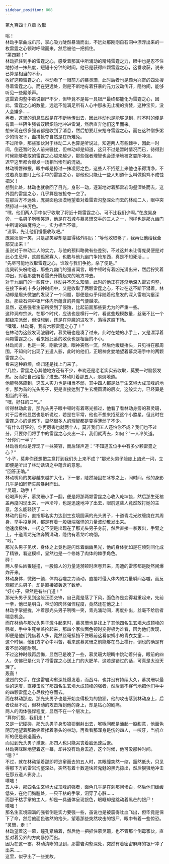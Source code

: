```yaml
---
sidebar_position: 868
---
```

 第九百四十八章 收取


嗡！  
林动手掌曲成爪形，掌心吸力陡然暴涌而出，不远处那刚刚自石洞中漂浮出来的一枚雷霆之心顿时呼啸而来，然后被他一把抓住。  
“第四颗！”  
林动抓住到手的雷霆之心，感受着那其中所涌动的精纯雷霆之力，眼中也是忍不住地掠过一抹热度，短短十分钟的时间，他已是获得四颗雷霆之心，这番收获，说来已算是相当的不菲。  
收好这颗雷霆之心，林动看了一眼前方的慕灵珊，此时后者也是颇为兴奋的四处搜寻着雷霆之心，而在更远处，则是不断地有着狂暴的元力波动传开，隐约间，能够听见一些厮杀声。  
这雷岩沟壑中虽说银尸不少，但毕竟不是每一具银尸最终都能化为雷霆之心，因此，雷霆之心的数量，远远不能满足所有人心中那永无止境的贪婪，这种宝贝，没人会嫌多……  
再者，这里的消息显然是在不断地传出去，因此林动也是能够见到，时不时的便是有着一些陌生强者双眼炽热地冲进雷湖，然后直奔他们这里而来。  
想来现在很多强者都是收到了消息，然后想要赶来抢夺雷霆之心，而在这种僧多粥少的情况下，血拼抢夺自然是在所难免。  
不过所幸，那些家伙对于林动二人也算是听说过，知道两人有些棘手，因此一时间，倒还暂时没人前来骚扰，但林动却是知道，这只不过是暂时情况而已，待得到时候能够收取的雷霆之心越来越少，那些强者理智也会逐渐地被贪婪所冲淡。  
迟早这里都会爆发一场相当惨烈的混战。  
林动嘴唇微抿，眼中却是掠过一抹凌厉之色，这些人不招惹上来他也乐得清净，不过若真是要盯上他手中的雷霆之心，那他也只能让一些人知道什么叫做偷鸡不成蚀把米！  
想到此处，林动也就收回了目光，身形一动，逐渐地对着那雷岩沟壑深处而去，这外围的雷霆之心，几乎算是被抢夺一空了。  
在那后方不远处，庞昊面色淡漠地望着对着雷岩沟壑深处而去的林动二人，眼中突然掠过一抹厉色。  
“嘿，他们两人手中似乎收取了将近十颗雷霆之心，可不比我们少啊。”在庞昊身旁，一名男子咧嘴笑道，他是在石城与慕灵珊交手的三人之一，同样也是那九幽门中所谓的四魔将之一，实力相当不错。  
“没事，先让他们慢慢收取吧。”  
庞昊淡淡一笑，只是那笑容却是显得格外阴厉：“等他收取够了，我再让他给我全部交出来！”  
虽说对于林动二人的实力，与他的预料略微有些差别，不过这并未让得庞昊便是对此心生忌惮，这般孤家寡人，也敢与他九幽门争抢东西，真是不知死活……  
“先尽可能地收取雷霆之心，谁敢与我们争抢，杀了便是。”  
庞昊转头吩咐道，那些九幽门的强者闻言，眼中顿时有着凶光涌出来，然后狞笑着冲出，对着那些有着雷光升腾起来的地方冲去。  
对于九幽门的一些算计，林动并不怎么知情，此时的他正在逐渐地深入雷岩沟壑，在接下来的十多分钟时间中，又是收取了两颗雷霆之心，不过在这不断下潜着，林动却是眉头微皱的发现了一个问题，那便是似乎伴随着他愈发的深入雷岩沟壑深处，那些石洞中银尸体内所蕴含的异魔气便越浓。  
显然，这些强者生前所受到了侵蚀，比起前面那些要尤为的严重一些。  
这种洞府宗派，在那个时代，应该也是横行一时，看这些规模数量，丝毫不比一个超级宗派弱，但没想到，还是在异魔的进攻下，落得这般下场。  
“嘿嘿，林动哥，我有六颗雷霆之心了！”  
在林动为这般发现皱眉时，慕灵珊也是凑了过来，此时在她的小手上，又是漂浮着两颗雷霆之心，看来她此番的收获也是相当的不小。  
林动闻言，也是一笑，刚欲说话，眼神突然一沉，然后他缓缓抬头，只见得在那周围，不知何时出现了五道人影，此时的他们，正眼神贪婪地望着慕灵珊手中的两颗雷霆之心。  
看来这种麻烦，终归还是找上门来了。  
“几位，雷霆之心其他地方还有不少，奉劝还是老老实实去收取，莫要一时脑袋发热，反而把自己给搭了进去。”林动盯着那五人，淡淡地道。  
他能够感应到，这五人实力也是相当不弱，其中四人都是处于生玄境大成顶峰的地步，那为首的光头男子，更是直接达到了生玄境圆满的层次，这般实力，已经算是相当的不弱。  
“嘿，好狂的口气。”  
听得林动此言，那光头男子眼中顿时有着寒光掠过，他看了看林动身旁的慕灵珊，对于后者他显然也是听说过，若是在平常，他也不想来招惹这个小煞星，但此时在雷霆之心的诱惑下，显然很多人的理智都是变得薄弱了不少。  
“有什么好狂的，你再厉害也就两个人，莫非我们五人还怕你不成？我们也不过分，只要你们将手中的雷霆之心交出一半，我们就离去，如何？”一人冷笑道。  
“分你们一半？”  
林动唇角似是浮现了一抹笑容，而后轻声道：“不知道五位手中有多少颗雷霆之心？”  
“小子，莫非你还想把主意打到我们头上来不成？”那光头男子脸庞上凶光一闪，立即便是听出了林动话语之中蕴含的意思。  
“回答正确。”  
林动嘴角的笑容越来越扩大化，下一霎，陡然凝固在冰寒之上，同时间，他的身影几乎是如同箭矢般暴射而出。  
“灵珊，动手！”  
轻喝声传开，慕灵珊小手一翻，便是将那两颗雷霆之心收入乾坤袋，然后那生死棺盖再度闪现出来，一声冷哼，也是迅速地冲了出去，眼前这些人竟然敢打她的主意，怎么能轻饶了……  
林动的目标，直指那名实力达到生玄境圆满的光头男子，十道青龙光纹缠绕在其周身，举手投足间，都是有着一股极端强悍的力量波动散发出来。  
他速度极快，一闪之下便是出现在了那光头男子身前，然后直接一拳轰出，手臂之上，十道青龙光纹奔腾涌动，隐约有着龙吟响彻。  
“哼。”  
那光头男子见状，身体之上竟也是闪烁着幽幽黑光，他的身体犹如是在顷刻间化成了精铁，看这模样，显然也是一个修炼了肉体的棘手角色。  
砰！  
两人拳头凶狠碰撞，一股惊人的力量涟漪顿时席卷开来，周遭的雷浆都是陡然间爆炸开来。  
林动身体，微微一颤，体内吞噬之力涌动，直接将侵入体内的力量瞬间吞噬，而反观那光头男子，却是直接被轰退了数步。  
“好小子，果然是有些门道！”  
那光头男子见到这般正面交锋，自己竟是落了下风，面色终是变得凝重起来，先前一拳，他已是明白，林动的肉体强悍程度，竟然还在他之上！  
林动手掌握拢，冲着那光头男子咧嘴一笑，青光涌动间，再度扑出，丝毫不给后者喘息机会。  
而在林动与那光头男子激斗起来时，慕灵珊也是找上了其他四名生玄境大成顶峰的强者，手中生死棺盖抡起来，那四个家伙面色顿时变得极为难看，因为他们发现，即便是他们凭借着人多，竟然丝毫抵挡不住眼前这看似娇小的青衣女童……  
这个时候，他们方才心中叫苦，看来这慕灵珊之前能够在岛上横行，倒也的确是有着不弱的能耐啊。  
不过这种时候再后悔，显然已是晚了一些，慕灵珊大眼睛中跳动着兴奋，眼前的四人，仿佛已是化为了将雷霆之心送上门的大肥羊，这若是错过的话，可真是太没天理了。  
轰轰！  
激烈的交手，在这雷岩沟壑深处爆发着，而战斗，也并没有持续太久，慕灵珊以最快的速度，直接击败了那四名生玄境大成顶峰的强者，然后毫不客气地把他们手中的四颗雷霆之心尽数抢夺而去。  
而在林动那边，那光头男子也是开始变得极为的狼狈，他的攻击落到林动身上，后者纹丝不动，但林动的攻击落到他的身上，却是钻心的剧痛。  
两人的肉体强悍程度，显然不在一个层次上。  
“算你们狠，我们走！”  
又是一记硬碰，那光头男子身形狼狈倒射出去，喉咙间都是涌起一股甜意，他面色阴沉地望着那微笑着揉着拳头的林动，再看看那浑身是伤的四人，一咬牙，当机立断的便是暴退而去。  
而见到光头男子撤退，那四人也只能哭丧着脸迅速后退。  
林动笑眯眯地望着这一幕，却并没有动身去追，这个时候，他可没那种时间。  
“嗯？”  
不过，就在林动望着那即将逃窜而去的五人时，其眼瞳突然一缩，豁然低头，只见得那下方的雷岩沟壑深处，突然有着十数道快若鬼魅的黑光掠出，然后狠狠地冲击在那五道人影身上。  
噗嗤！  
五人中，那四名生玄境大成顶峰的强者，面色几乎是在刹那间惨白，然后他们缓缓低头，在他们胸膛处，一只干枯的手掌，洞穿了心脏……  
而那干枯手掌的主人，却是一具通体呈现银色，眼眶却是跳动着黑芒的银尸！  
噗嗤！  
那名生玄境圆满的强者倒是实力要强一些，虽说也是被震得吐血飞出，但毕竟是保下了命，然后他面色骇然的抬头，望着那些突然攻击的银尸，眼中有着一些惊恐。  
“灵珊，走！”  
林动望着这一幕，瞳孔紧缩着，然后他一把抓住慕灵珊，也不管那个倒霉家伙，直接对着另外的方向暴掠而出。  
因为在这一霎，林动清晰的见到，那雷岩沟壑深处，突然有着密密麻麻的银尸冲了出来……  
这里，似乎出了一些变故。  
  
  
